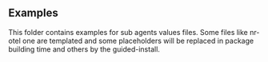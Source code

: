 ## Examples
This folder contains examples for sub agents values files. Some files like nr-otel one are templated and some 
placeholders will be replaced in package building time and others by the guided-install.
